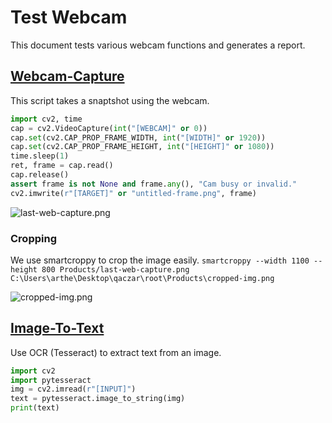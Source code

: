 
# Test Webcam
This document tests various webcam functions and generates a report.

## [Webcam-Capture](Webcam-Capture.md)
This script takes a snaptshot using the webcam.

```python
import cv2, time
cap = cv2.VideoCapture(int("[WEBCAM]" or 0))
cap.set(cv2.CAP_PROP_FRAME_WIDTH, int("[WIDTH]" or 1920))
cap.set(cv2.CAP_PROP_FRAME_HEIGHT, int("[HEIGHT]" or 1080))
time.sleep(1)
ret, frame = cap.read()
cap.release()
assert frame is not None and frame.any(), "Cam busy or invalid."
cv2.imwrite(r"[TARGET]" or "untitled-frame.png", frame)
```

![last-web-capture.png](last-web-capture.png)

### Cropping
We use smartcroppy to crop the image easily.
`smartcroppy --width 1100 --height 800 Products/last-web-capture.png C:\Users\arthe\Desktop\qaczar\root\Products\cropped-img.png`

![cropped-img.png](cropped-img.png)

## [Image-To-Text](Image-To-Text.md)
Use OCR (Tesseract) to extract text from an image.

```python
import cv2
import pytesseract
img = cv2.imread(r"[INPUT]")
text = pytesseract.image_to_string(img)
print(text)
```
